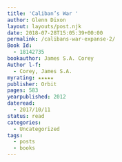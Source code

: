```yaml
---
title: 'Caliban’s War '
author: Glenn Dixon
layout: layouts/post.njk
date: 2018-07-28T15:05:39+00:00
permalink: /calibans-war-expanse-2/
Book Id:
  - 18142735
bookauthor: James S.A. Corey
Author l-f:
  - Corey, James S.A.
myrating: ★★★★★
publisher: Orbit
pages: 583
yearpublished: 2012
dateread:
  - 2017/10/11
status: read
categories:
  - Uncategorized
tags:
  - posts
  - books
---
```

